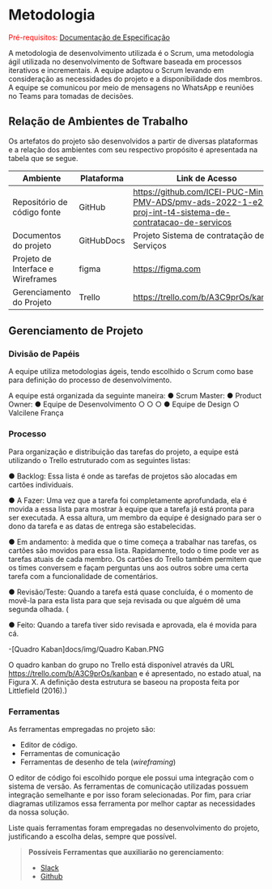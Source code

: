 
# Metodologia

<span style="color:red">Pré-requisitos: <a href="2-Especificação do Projeto.md"> Documentação de Especificação</a></span>

A metodologia de desenvolvimento utilizada é o Scrum, uma metodologia ágil utilizada no desenvolvimento de Software baseada em processos iterativos e incrementais. 
A equipe adaptou o Scrum levando em consideração as necessidades do projeto e a disponibilidade dos membros. A equipe se comunicou por meio de mensagens no WhatsApp e reuniões no Teams para tomadas de decisões. 


## Relação de Ambientes de Trabalho

Os artefatos do projeto são desenvolvidos a partir de diversas plataformas e a relação dos
ambientes com seu respectivo propósito é apresentada na tabela que se segue.

|Ambiente| Plataforma  |Link de Acesso |
|--------------------|------------------------------------|----------------------------------------|
|Repositório de código fonte |GitHub|https://github.com/ICEI-PUC-Minas-PMV-ADS/pmv-ads-2022-1-e2-proj-int-t4-sistema-de-contratacao-de-servicos
|Documentos do projeto |GitHubDocs|Projeto Sistema de contratação de Serviços|
|Projeto de Interface e Wireframes |figma|https://figma.com|
|Gerenciamento do Projeto |Trello|https://trello.com/b/A3C9prOs/kanban

## Gerenciamento de Projeto

### Divisão de Papéis

A equipe utiliza metodologias ágeis, tendo escolhido o Scrum como base para definição do
processo de desenvolvimento.

A equipe está organizada da seguinte maneira:
● Scrum Master: 
● Product Owner: 
● Equipe de Desenvolvimento
○ 
○ 
○ 
● Equipe de Design
○ Valcilene França

### Processo

Para organização e distribuição das tarefas do projeto, a equipe está utilizando o Trello
estruturado com as seguintes listas:

● Backlog: Essa lista é onde as tarefas de projetos são alocadas em cartões individuais. 

● A Fazer: Uma vez que a tarefa foi completamente aprofundada, ela é movida a essa lista para mostrar à equipe que a tarefa já está pronta para ser executada. A essa altura, um membro da equipe é designado para ser o dono da tarefa e as datas de entrega são estabelecidas.

● Em andamento: à medida que o time começa a trabalhar nas tarefas, os cartões são movidos para essa lista. Rapidamente, todo o time pode ver as tarefas atuais de cada membro. Os cartões do Trello também permitem que os times conversem e façam perguntas uns aos outros sobre uma certa tarefa com a funcionalidade de comentários. 

● Revisão/Teste:  Quando a tarefa está quase concluída, é o momento de movê-la para esta lista para que seja revisada ou que alguém dê uma segunda olhada. (

● Feito: Quando a tarefa tiver sido revisada e aprovada, ela é movida para cá.


-[Quadro Kaban]docs/img/Quadro Kaban.PNG

O quadro kanban do grupo no Trello está disponível através da URL
https://trello.com/b/A3C9prOs/kanban e é apresentado, no estado atual, na Figura X. A
definição desta estrutura se baseou na proposta feita por Littlefield (2016).)

### Ferramentas

As ferramentas empregadas no projeto são:

- Editor de código.
- Ferramentas de comunicação
- Ferramentas de desenho de tela (_wireframing_)

O editor de código foi escolhido porque ele possui uma integração com o
sistema de versão. As ferramentas de comunicação utilizadas possuem
integração semelhante e por isso foram selecionadas. Por fim, para criar
diagramas utilizamos essa ferramenta por melhor captar as
necessidades da nossa solução.

Liste quais ferramentas foram empregadas no desenvolvimento do projeto, justificando a escolha delas, sempre que possível.
 
> **Possíveis Ferramentas que auxiliarão no gerenciamento**: 
> - [Slack](https://slack.com/)
> - [Github](https://github.com/)

